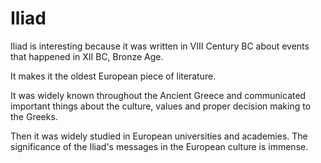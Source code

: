 # Iliad

Iliad is interesting because it was written in VIII Century BC about events that happened in XII BC, Bronze Age.

It makes it the oldest European piece of literature.

It was widely known throughout the Ancient Greece and communicated important things about the culture, values and proper decision making to the Greeks.

Then it was widely studied in European universities and academies. The significance of the Iliad's messages in the European culture is immense.
